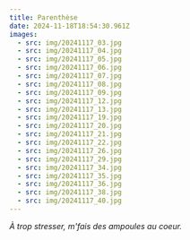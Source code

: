 ```yaml
---
title: Parenthèse
date: 2024-11-18T18:54:30.961Z
images:
  - src: img/20241117_03.jpg
  - src: img/20241117_04.jpg
  - src: img/20241117_05.jpg
  - src: img/20241117_06.jpg
  - src: img/20241117_07.jpg
  - src: img/20241117_08.jpg
  - src: img/20241117_09.jpg
  - src: img/20241117_12.jpg
  - src: img/20241117_13.jpg
  - src: img/20241117_19.jpg
  - src: img/20241117_20.jpg
  - src: img/20241117_21.jpg
  - src: img/20241117_22.jpg
  - src: img/20241117_26.jpg
  - src: img/20241117_29.jpg
  - src: img/20241117_34.jpg
  - src: img/20241117_35.jpg
  - src: img/20241117_36.jpg
  - src: img/20241117_38.jpg
  - src: img/20241117_40.jpg
---
```

_À﻿ trop stresser, m'fais des ampoules au coeur._
